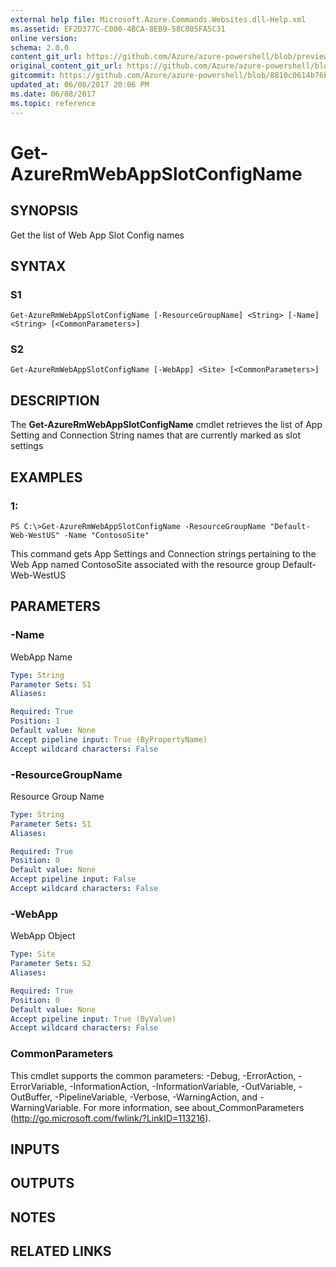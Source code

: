 ```yaml
---
external help file: Microsoft.Azure.Commands.Websites.dll-Help.xml
ms.assetid: EF2D377C-C000-4BCA-8EB9-58C805FA5C31
online version:
schema: 2.0.0
content_git_url: https://github.com/Azure/azure-powershell/blob/preview/src/ResourceManager/Websites/Commands.Websites/help/Get-AzureRmWebAppSlotConfigName.md
original_content_git_url: https://github.com/Azure/azure-powershell/blob/preview/src/ResourceManager/Websites/Commands.Websites/help/Get-AzureRmWebAppSlotConfigName.md
gitcommit: https://github.com/Azure/azure-powershell/blob/8810c0614b76be8d014616888a4ae7733a452af9
updated_at: 06/08/2017 20:06 PM
ms.date: 06/08/2017
ms.topic: reference
---
```


# Get-AzureRmWebAppSlotConfigName

## SYNOPSIS
Get the list of Web App Slot Config names

## SYNTAX

### S1
```
Get-AzureRmWebAppSlotConfigName [-ResourceGroupName] <String> [-Name] <String> [<CommonParameters>]
```

### S2
```
Get-AzureRmWebAppSlotConfigName [-WebApp] <Site> [<CommonParameters>]
```

## DESCRIPTION
The **Get-AzureRmWebAppSlotConfigName** cmdlet retrieves the list of App Setting and Connection String names that are currently marked as slot settings

## EXAMPLES

### 1:
```
PS C:\>Get-AzureRmWebAppSlotConfigName -ResourceGroupName "Default-Web-WestUS" -Name "ContosoSite"
```

This command gets App Settings and Connection strings pertaining to the Web App named ContosoSite associated with the resource group Default-Web-WestUS

## PARAMETERS

### -Name
WebApp Name

```yaml
Type: String
Parameter Sets: S1
Aliases: 

Required: True
Position: 1
Default value: None
Accept pipeline input: True (ByPropertyName)
Accept wildcard characters: False
```

### -ResourceGroupName
Resource Group Name

```yaml
Type: String
Parameter Sets: S1
Aliases: 

Required: True
Position: 0
Default value: None
Accept pipeline input: False
Accept wildcard characters: False
```

### -WebApp
WebApp Object

```yaml
Type: Site
Parameter Sets: S2
Aliases: 

Required: True
Position: 0
Default value: None
Accept pipeline input: True (ByValue)
Accept wildcard characters: False
```

### CommonParameters
This cmdlet supports the common parameters: -Debug, -ErrorAction, -ErrorVariable, -InformationAction, -InformationVariable, -OutVariable, -OutBuffer, -PipelineVariable, -Verbose, -WarningAction, and -WarningVariable. For more information, see about_CommonParameters (http://go.microsoft.com/fwlink/?LinkID=113216).

## INPUTS

## OUTPUTS

## NOTES

## RELATED LINKS


